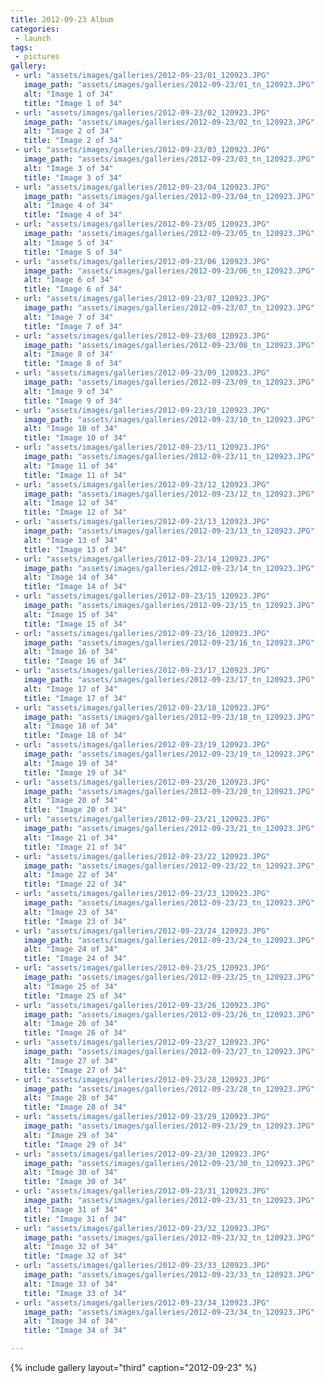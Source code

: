 ```yaml
---
title: 2012-09-23 Album
categories:
 - launch
tags:
 - pictures
gallery:
 - url: "assets/images/galleries/2012-09-23/01_120923.JPG"
   image_path: "assets/images/galleries/2012-09-23/01_tn_120923.JPG"
   alt: "Image 1 of 34"
   title: "Image 1 of 34"
 - url: "assets/images/galleries/2012-09-23/02_120923.JPG"
   image_path: "assets/images/galleries/2012-09-23/02_tn_120923.JPG"
   alt: "Image 2 of 34"
   title: "Image 2 of 34"
 - url: "assets/images/galleries/2012-09-23/03_120923.JPG"
   image_path: "assets/images/galleries/2012-09-23/03_tn_120923.JPG"
   alt: "Image 3 of 34"
   title: "Image 3 of 34"
 - url: "assets/images/galleries/2012-09-23/04_120923.JPG"
   image_path: "assets/images/galleries/2012-09-23/04_tn_120923.JPG"
   alt: "Image 4 of 34"
   title: "Image 4 of 34"
 - url: "assets/images/galleries/2012-09-23/05_120923.JPG"
   image_path: "assets/images/galleries/2012-09-23/05_tn_120923.JPG"
   alt: "Image 5 of 34"
   title: "Image 5 of 34"
 - url: "assets/images/galleries/2012-09-23/06_120923.JPG"
   image_path: "assets/images/galleries/2012-09-23/06_tn_120923.JPG"
   alt: "Image 6 of 34"
   title: "Image 6 of 34"
 - url: "assets/images/galleries/2012-09-23/07_120923.JPG"
   image_path: "assets/images/galleries/2012-09-23/07_tn_120923.JPG"
   alt: "Image 7 of 34"
   title: "Image 7 of 34"
 - url: "assets/images/galleries/2012-09-23/08_120923.JPG"
   image_path: "assets/images/galleries/2012-09-23/08_tn_120923.JPG"
   alt: "Image 8 of 34"
   title: "Image 8 of 34"
 - url: "assets/images/galleries/2012-09-23/09_120923.JPG"
   image_path: "assets/images/galleries/2012-09-23/09_tn_120923.JPG"
   alt: "Image 9 of 34"
   title: "Image 9 of 34"
 - url: "assets/images/galleries/2012-09-23/10_120923.JPG"
   image_path: "assets/images/galleries/2012-09-23/10_tn_120923.JPG"
   alt: "Image 10 of 34"
   title: "Image 10 of 34"
 - url: "assets/images/galleries/2012-09-23/11_120923.JPG"
   image_path: "assets/images/galleries/2012-09-23/11_tn_120923.JPG"
   alt: "Image 11 of 34"
   title: "Image 11 of 34"
 - url: "assets/images/galleries/2012-09-23/12_120923.JPG"
   image_path: "assets/images/galleries/2012-09-23/12_tn_120923.JPG"
   alt: "Image 12 of 34"
   title: "Image 12 of 34"
 - url: "assets/images/galleries/2012-09-23/13_120923.JPG"
   image_path: "assets/images/galleries/2012-09-23/13_tn_120923.JPG"
   alt: "Image 13 of 34"
   title: "Image 13 of 34"
 - url: "assets/images/galleries/2012-09-23/14_120923.JPG"
   image_path: "assets/images/galleries/2012-09-23/14_tn_120923.JPG"
   alt: "Image 14 of 34"
   title: "Image 14 of 34"
 - url: "assets/images/galleries/2012-09-23/15_120923.JPG"
   image_path: "assets/images/galleries/2012-09-23/15_tn_120923.JPG"
   alt: "Image 15 of 34"
   title: "Image 15 of 34"
 - url: "assets/images/galleries/2012-09-23/16_120923.JPG"
   image_path: "assets/images/galleries/2012-09-23/16_tn_120923.JPG"
   alt: "Image 16 of 34"
   title: "Image 16 of 34"
 - url: "assets/images/galleries/2012-09-23/17_120923.JPG"
   image_path: "assets/images/galleries/2012-09-23/17_tn_120923.JPG"
   alt: "Image 17 of 34"
   title: "Image 17 of 34"
 - url: "assets/images/galleries/2012-09-23/18_120923.JPG"
   image_path: "assets/images/galleries/2012-09-23/18_tn_120923.JPG"
   alt: "Image 18 of 34"
   title: "Image 18 of 34"
 - url: "assets/images/galleries/2012-09-23/19_120923.JPG"
   image_path: "assets/images/galleries/2012-09-23/19_tn_120923.JPG"
   alt: "Image 19 of 34"
   title: "Image 19 of 34"
 - url: "assets/images/galleries/2012-09-23/20_120923.JPG"
   image_path: "assets/images/galleries/2012-09-23/20_tn_120923.JPG"
   alt: "Image 20 of 34"
   title: "Image 20 of 34"
 - url: "assets/images/galleries/2012-09-23/21_120923.JPG"
   image_path: "assets/images/galleries/2012-09-23/21_tn_120923.JPG"
   alt: "Image 21 of 34"
   title: "Image 21 of 34"
 - url: "assets/images/galleries/2012-09-23/22_120923.JPG"
   image_path: "assets/images/galleries/2012-09-23/22_tn_120923.JPG"
   alt: "Image 22 of 34"
   title: "Image 22 of 34"
 - url: "assets/images/galleries/2012-09-23/23_120923.JPG"
   image_path: "assets/images/galleries/2012-09-23/23_tn_120923.JPG"
   alt: "Image 23 of 34"
   title: "Image 23 of 34"
 - url: "assets/images/galleries/2012-09-23/24_120923.JPG"
   image_path: "assets/images/galleries/2012-09-23/24_tn_120923.JPG"
   alt: "Image 24 of 34"
   title: "Image 24 of 34"
 - url: "assets/images/galleries/2012-09-23/25_120923.JPG"
   image_path: "assets/images/galleries/2012-09-23/25_tn_120923.JPG"
   alt: "Image 25 of 34"
   title: "Image 25 of 34"
 - url: "assets/images/galleries/2012-09-23/26_120923.JPG"
   image_path: "assets/images/galleries/2012-09-23/26_tn_120923.JPG"
   alt: "Image 26 of 34"
   title: "Image 26 of 34"
 - url: "assets/images/galleries/2012-09-23/27_120923.JPG"
   image_path: "assets/images/galleries/2012-09-23/27_tn_120923.JPG"
   alt: "Image 27 of 34"
   title: "Image 27 of 34"
 - url: "assets/images/galleries/2012-09-23/28_120923.JPG"
   image_path: "assets/images/galleries/2012-09-23/28_tn_120923.JPG"
   alt: "Image 28 of 34"
   title: "Image 28 of 34"
 - url: "assets/images/galleries/2012-09-23/29_120923.JPG"
   image_path: "assets/images/galleries/2012-09-23/29_tn_120923.JPG"
   alt: "Image 29 of 34"
   title: "Image 29 of 34"
 - url: "assets/images/galleries/2012-09-23/30_120923.JPG"
   image_path: "assets/images/galleries/2012-09-23/30_tn_120923.JPG"
   alt: "Image 30 of 34"
   title: "Image 30 of 34"
 - url: "assets/images/galleries/2012-09-23/31_120923.JPG"
   image_path: "assets/images/galleries/2012-09-23/31_tn_120923.JPG"
   alt: "Image 31 of 34"
   title: "Image 31 of 34"
 - url: "assets/images/galleries/2012-09-23/32_120923.JPG"
   image_path: "assets/images/galleries/2012-09-23/32_tn_120923.JPG"
   alt: "Image 32 of 34"
   title: "Image 32 of 34"
 - url: "assets/images/galleries/2012-09-23/33_120923.JPG"
   image_path: "assets/images/galleries/2012-09-23/33_tn_120923.JPG"
   alt: "Image 33 of 34"
   title: "Image 33 of 34"
 - url: "assets/images/galleries/2012-09-23/34_120923.JPG"
   image_path: "assets/images/galleries/2012-09-23/34_tn_120923.JPG"
   alt: "Image 34 of 34"
   title: "Image 34 of 34"

---
```


{% include gallery layout="third" caption="2012-09-23" %}
